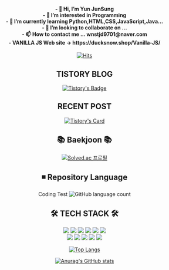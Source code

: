 <div align='center' font-size=10px>
  <h4>
- 👋 Hi, I’m Yun JunSung <br>
- 👀 I’m interested in Programming <br>
- 🌱 I’m currently learning Python,HTML,CSS,JavaScript,Java... <br>
- 💞️ I’m looking to collaborate on ... <br>
- 📫 How to contact me ... wnstjd9701@naver.com <br>
- VANILLA JS Web site -> https://ducksnow.shop/Vanilla-JS/ <br>
<!---
wnstjd9701/wnstjd9701 is a ✨ special ✨ repository because its `README.md` (this file) appears on your GitHub profile.
You can click the Preview link to take a look at your changes.
--->
  </h4>
</div>
<div align='center'>

[![Hits](https://hits.seeyoufarm.com/api/count/incr/badge.svg?url=https%3A%2F%2Fgithub.com%2Fwnstjd9701&count_bg=%2379C83D&title_bg=%23555555&icon=github.svg&icon_color=%23E7E7E7&title=hits&edge_flat=false)](https://github.com/wnstjd9701)

## TISTORY BLOG
<a href=https://dev-wnstjd.tistory.com>[![Tistory's Badge](https://github-readme-tistory-card.vercel.app/api/badge?name=Tistoy&theme=kakao)](https://github.com/loosie/github-readme-tistory-card)</a>
  
## RECENT POST
[![Tistory's Card](https://github-readme-tistory-card.vercel.app/api?name=dev-wnstjd&postId={insert_postId})](https://github.com/loosie/github-readme-tistory-card)

## 📚 Baekjoon 📚
[![Solved.ac
프로필](http://mazassumnida.wtf/api/generate_badge?boj=wnstjd9701)](https://solved.ac/wnstjd9701)

## ◾ Repository Language
Coding Test </a>![GitHub language count](https://img.shields.io/github/languages/count/wnstjd9701/CodingTest)

## 🛠 TECH STACK 🛠 
<img src="https://img.shields.io/badge/Python-3766AB?style=plastic&logo=Python&logoColor=white"/>
<img src="https://img.shields.io/badge/javascript-F7DF1E?style=plastic&logo=javascript&logoColor=black">
<img src="https://img.shields.io/badge/JAVA-007396?style=plastic&logo=java&logoColor=white">
<img src="https://img.shields.io/badge/mysql-4479A1?style=plastic&logo=mysql&logoColor=white">
<img src="https://img.shields.io/badge/react-61DAFB?style=plastic&logo=react&logoColor=black">
<img src="https://img.shields.io/badge/html-E34F26?style=plastic&logo=html5&logoColor=white"> <br>
<img src="https://img.shields.io/badge/css-1572B6?style=plastic&logo=css3&logoColor=white">
<img src="https://img.shields.io/badge/github-181717?style=plastic&logo=github&logoColor=white">
<img src="https://img.shields.io/badge/linux-FCC624?style=plastic&logo=linux&logoColor=black">
<img src="https://img.shields.io/badge/aws-232F3E?style=plastic&logo=aws&logoColor=white">
<img src="https://img.shields.io/badge/apache tomcat-F8DC75?style=plastic&logo=apachetomcat&logoColor=white">

[![Top Langs](https://github-readme-stats.vercel.app/api/top-langs/?username=wnstjd9701&layout=compact)](https://github.com/wnstjd9701/github-readme-stats)

[![Anurag's GitHub stats](https://github-readme-stats.vercel.app/api?username=wnstjd9701)](https://github.com/wnstjd9701/github-readme-stats)
</div>
